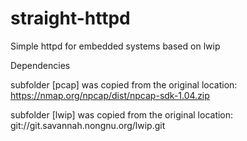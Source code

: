 # straight-httpd
Simple httpd for embedded systems based on lwip

Dependencies

subfolder [pcap] was copied from the original location: 
	https://nmap.org/npcap/dist/npcap-sdk-1.04.zip

subfolder [lwip] was copied from the original location: 
	git://git.savannah.nongnu.org/lwip.git
